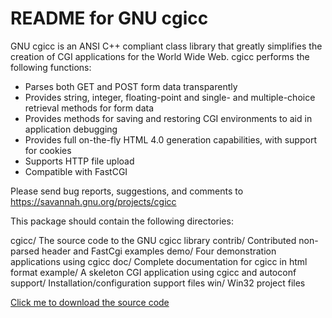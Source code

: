 README for GNU cgicc
====================

GNU cgicc is an ANSI C++ compliant class library that greatly
simplifies the creation of CGI applications for the World Wide
Web. cgicc performs the following functions:

 - Parses both GET and POST form data transparently
 - Provides string, integer, floating-point and single- and
   multiple-choice retrieval methods for form data
 - Provides methods for saving and restoring CGI environments to aid
   in application debugging
 - Provides full on-the-fly HTML 4.0 generation capabilities, with support
   for cookies
 - Supports HTTP file upload
 - Compatible with FastCGI

Please send bug reports, suggestions, and comments to https://savannah.gnu.org/projects/cgicc


This package should contain the following directories:

cgicc/     The source code to the GNU cgicc library
contrib/   Contributed non-parsed header and FastCgi examples
demo/      Four demonstration applications using cgicc
doc/       Complete documentation for cgicc in html format
example/   A skeleton CGI application using cgicc and autoconf
support/   Installation/configuration support files
win/       Win32 project files

[Click me to download the source code](https://raw.githubusercontent.com/LiangchengJ/liangchengj/main/c/cgicc/src.tar.xz)
